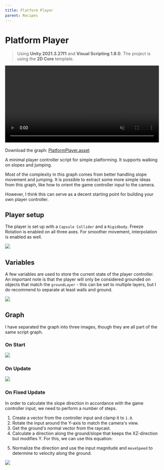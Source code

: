 ```yaml
---
title: Platform Player
parent: Recipes
---
```


# Platform Player

> Using **Unity 2021.3.27f1** and **Visual Scripting 1.8.0**. The project is using the **2D Core** template.

<video autoplay loop muted playsinline controls style="width: 100%;">
	<source src="./demo.mp4" type="video/mp4">
</video>

Download the graph: [PlatformPlayer.asset](./PlatformPlayer.asset)

A minimal player controller script for simple platforming. It supports walking on slopes and jumping.

Most of the complexity in this graph comes from better handling slope movement and jumping. It is possible to extract some more simple ideas from this graph, like how to orient the game controller input to the camera.

However, I think this can serve as a decent starting point for building your own player controller.

## Player setup

The player is set up with a `Capsule Collider` and a `Rigidbody`. Freeze Rotation is enabled on all three axes. For smoother movement, interpolation is enabled as well.

<img src="./player-1x.webp" srcset="./player-1x.webp 1x, ./player-2x.webp 2x">

## Variables

A few variables are used to store the current state of the player controller. An important note is that the player will only be considered grounded on objects that match the `groundLayer` - this can be set to multiple layers, but I do recommend to separate at least walls and ground.

<img src="./variables-1x.webp" srcset="./variables-1x.webp 1x, ./variables-2x.webp 2x">

## Graph

I have separated the graph into three images, though they are all part of the same script graph.

### On Start

<img src="./graph-start-1x.webp" srcset="./graph-start-1x.webp 1x, ./graph-start-2x.webp 2x">

### On Update

<img src="./graph-update-1x.webp" srcset="./graph-update-1x.webp 1x, ./graph-update-2x.webp 2x">

### On Fixed Update

In order to calculate the slope direction in accordance with the game controller input, we need to perform a number of steps.

1. Create a vector from the controller input and clamp it to `1.0`.
2. Rotate the input around the Y-axis to match the camera's view.
3. Get the ground's normal vector from the raycast.
4. Calculate a direction along the ground/slope that keeps the XZ-direction but modifies Y. For this, we can use this equation: <br><object type="image/svg+xml" data="./equation.svg"></object>
>
5. Normalize the direction and use the input magnitude and `moveSpeed` to determine to velocity along the ground.

<img src="./graph-fixed-update-1x.webp" srcset="./graph-fixed-update-1x.webp 1x, ./graph-fixed-update-2x.webp 2x">
